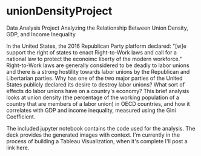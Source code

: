 # unionDensityProject
Data Analysis Project Analyzing the Relationship Between Union Density, GDP, and Income Inequality

In the United States, the 2016 Republican Party platform declared: "[w]e support the right of states to enact Right-to-Work laws and call for a national law to protect the econoimc liberty of the modern workforce." Right-to-Work laws are generally considered to be deadly to labor unions and there is a strong hostility towards labor unions by the Republican and Libertarian parties. Why has one of the two major parties of the United States publicly declared its desire to destroy labor unions? What sort of effects do labor unions have on a country's economy? This brief analysis looks at union density (the percentage of the working population of a country that are members of a labor union) in OECD countries, and how it correlates with GDP and income inequality, measured using the Gini Coefficient.

The included jupyter notebook contains the code used for the analysis. The deck provides the generated images with context. I'm currently in the process of building a Tableau Visualization, when it's complete I'll post a link here.




